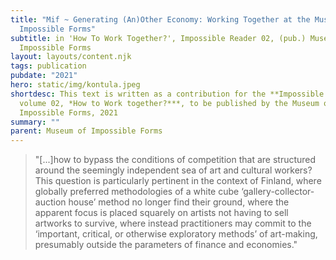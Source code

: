 ```yaml
---
title: "Mif ~ Generating (An)Other Economy: Working Together at the Museum of
  Impossible Forms"
subtitle: in 'How To Work Together?', Impossible Reader 02, (pub.) Museum of
  Impossible Forms
layout: layouts/content.njk
tags: publication
pubdate: "2021"
hero: static/img/kontula.jpeg
shortdesc: This text is written as a contribution for the **Impossible Reader,
  volume 02, *How to Work together?***, to be published by the Museum of
  Impossible Forms, 2021
summary: ""
parent: Museum of Impossible Forms
---
```

> "\[...]how to bypass the conditions of competition that are structured around the seemingly independent sea of art and cultural workers? This question is particularly pertinent in the context of Finland, where globally preferred methodologies of a white cube ‘gallery-collector-auction house’ method no longer find their ground, where the apparent focus is placed squarely on artists not having to sell artworks to survive, where instead practitioners may commit to the ‘important, critical, or otherwise exploratory methods’ of art-making, presumably outside the parameters of finance and economies."